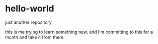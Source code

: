 # hello-world
just another repository

this is me trying to learn something new, and i'm committing to this for a month and take it from there.
